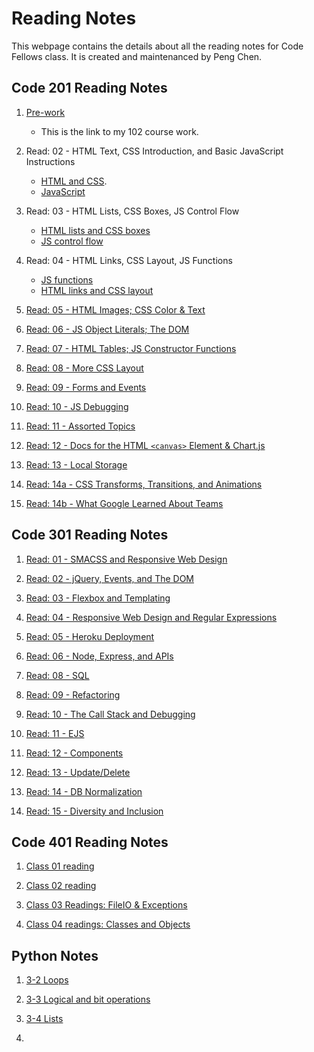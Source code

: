 # Reading Notes
This webpage contains the details about all the reading notes for Code Fellows class. It is created and maintenanced by Peng Chen.
## Code 201 Reading Notes
1. [Pre-work](https://pengchen11.github.io/learning-journal/)
   - This is the link to my 102 course work. 
2. Read: 02 - HTML Text, CSS Introduction, and Basic JavaScript Instructions
   - [HTML and CSS](https://pengchen11.github.io/reading-notes/class-02). 
   - [JavaScript](https://pengchen11.github.io/learning-journal/read_08)

3. Read: 03 - HTML Lists, CSS Boxes, JS Control Flow
   - [HTML lists and CSS boxes](https://pengchen11.github.io/reading-notes/class-03)
   - [JS control flow](https://pengchen11.github.io/learning-journal/read_08)

4. Read: 04 - HTML Links, CSS Layout, JS Functions
   - [JS functions](https://pengchen11.github.io/learning-journal/read_08)
   - [HTML links and CSS layout](https://pengchen11.github.io/reading-notes/class-04)
  
5. [Read: 05 - HTML Images; CSS Color & Text](https://pengchen11.github.io/reading-notes/class-05)
  
6. [Read: 06 - JS Object Literals; The DOM](https://pengchen11.github.io/reading-notes/class-06)
7. [Read: 07 - HTML Tables; JS Constructor Functions](https://pengchen11.github.io/reading-notes/class-07)
8. [Read: 08 - More CSS Layout](https://pengchen11.github.io/reading-notes/class-08)
9.  [Read: 09 - Forms and Events](https://pengchen11.github.io/reading-notes/class-09)

10. [Read: 10 - JS Debugging](https://pengchen11.github.io/reading-notes/class-10)

11. [Read: 11 - Assorted Topics](https://pengchen11.github.io/reading-notes/class-11)
  
12. [Read: 12 - Docs for the HTML ```<canvas>``` Element & Chart.js](https://pengchen11.github.io/reading-notes/class-12)

13. [Read: 13 - Local Storage](https://pengchen11.github.io/reading-notes/class-13)

14. [Read: 14a - CSS Transforms, Transitions, and Animations](https://pengchen11.github.io/reading-notes/class-14)
  
15. [Read: 14b - What Google Learned About Teams](https://pengchen11.github.io/reading-notes/class-15)

## Code 301 Reading Notes
1. [Read: 01 - SMACSS and Responsive Web Design](https://pengchen11.github.io/reading-notes/301/301-01)

2. [Read: 02 - jQuery, Events, and The DOM](https://pengchen11.github.io/reading-notes/301/301-02)

3. [Read: 03 - Flexbox and Templating](https://pengchen11.github.io/reading-notes/301/301-03)

4. [Read: 04 - Responsive Web Design and Regular Expressions](https://pengchen11.github.io/reading-notes/301/301-04)

5. [Read: 05 - Heroku Deployment](https://pengchen11.github.io/reading-notes/301/301-05)

6. [Read: 06 - Node, Express, and APIs](https://pengchen11.github.io/reading-notes/301/301-06)

7. [Read: 08 - SQL](https://pengchen11.github.io/reading-notes/301/301-07)

8. [Read: 09 - Refactoring](https://pengchen11.github.io/reading-notes/301/301-09)

9. [Read: 10 - The Call Stack and Debugging](https://pengchen11.github.io/reading-notes/301/301-10)

10. [Read: 11 - EJS](https://pengchen11.github.io/reading-notes/301/301-11)

11. [Read: 12 - Components](https://pengchen11.github.io/reading-notes/301/301-12)

12. [Read: 13 - Update/Delete](https://pengchen11.github.io/reading-notes/301/301-13)

13. [Read: 14 - DB Normalization](https://pengchen11.github.io/reading-notes/301/301-14)

14. [Read: 15 - Diversity and Inclusion](https://pengchen11.github.io/reading-notes/301/301-15)

## Code 401 Reading Notes
1. [Class 01 reading](https://pengchen11.github.io/reading-notes/401/401-01)
   
2. [Class 02 reading](https://pengchen11.github.io/reading-notes/401/401-02)
   
3. [Class 03 Readings: FileIO & Exceptions](https://pengchen11.github.io/reading-notes/401/401-03)
   
4. [Class 04 readings: Classes and Objects](https://pengchen11.github.io/reading-notes/401/401-04)

## Python Notes
1. [3-2 Loops](https://pengchen11.github.io/reading-notes/python/3-2)
   
2. [3-3 Logical and bit operations](https://pengchen11.github.io/reading-notes/python/3-3)
   
3. [3-4 Lists](https://pengchen11.github.io/reading-notes/python/3-4)
   
4. 